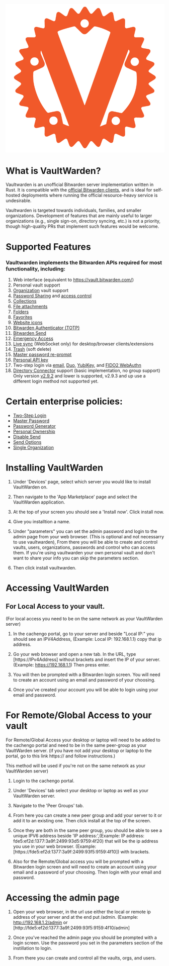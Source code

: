 ![VaultWarden Image](https://raw.githubusercontent.com/cachengo/recipes/darwin_recipes/vaultwarden/vault.png)




# What is VaultWarden?

Vaultwarden is an unofficial Bitwarden server implementation written in Rust. It is compatible with the [official Bitwarden clients](https://bitwarden.com/download/ "Official BitWarden Clients"), and is ideal for self-hosted deployments where running the official resource-heavy service is undesirable.
 
Vaultwarden is targeted towards individuals, families, and smaller organizations. Development of features that are mainly useful to larger organizations (e.g., single sign-on, directory syncing, etc.) is not a priority, though high-quality PRs that implement such features would be welcome.

# Supported Features

### Vaultwarden implements the Bitwarden APIs required for most functionality, including:

1. Web interface (equivalent to https://vault.bitwarden.com/)
2. Personal vault support
3. [Organization](https://bitwarden.com/help/article/getting-started-organizations/ "Organization VaultWarden") vault support
4. [Password Sharing](https://bitwarden.com/help/article/share-to-a-collection/   "Password Sharing VaultWarden") and [access control](https://bitwarden.com/help/article/user-types-access-control/ "Access Control VaultWarden")
5. [Collections](https://bitwarden.com/help/article/about-collections/ "Collections")
6. [File attachments](https://bitwarden.com/help/article/attachments/ "File attachments")
7. [Folders](https://bitwarden.com/help/article/folders/ "Folders")
8. [Favorites](https://bitwarden.com/help/article/favorites/ "Favorites")
9. [Website icons](https://bitwarden.com/help/article/website-icons/ "Website icons")
10. [Bitwarden Authenticator (TOTP)](https://bitwarden.com/help/article/authenticator-keys/ "Bitwarden Authenticator")
11. [Bitwarden Send](https://bitwarden.com/help/article/about-send/ "Bitwarden Send")
12. [Emergency Access](https://bitwarden.com/help/article/emergency-access/ "Emergency Access")
13. [Live sync](https://bitwarden.com/blog/post/live-sync/ "Live sync") (WebSocket only) for desktop/browser clients/extensions
14. [Trash](https://bitwarden.com/help/article/managing-items/#items-in-the-trash "Trash") (soft delete)
15. [Master password re-prompt](https://bitwarden.com/help/article/managing-items/#protect-individual-items "Master password re-prompt")
16. [Personal API key]()
17. Two-step login via [email](https://bitwarden.com/help/article/setup-two-step-login-email/ "Email"), [Duo](https://bitwarden.com/help/article/setup-two-step-login-duo/ "Duo"), [YubiKey](https://bitwarden.com/help/article/setup-two-step-login-yubikey/ "YubiKey"), and [FIDO2 WebAuthn](https://bitwarden.com/help/article/setup-two-step-login-fido/ "FIDO2 WebAuthn")
18. [Directory Connector](https://bitwarden.com/help/article/directory-sync/ "Directory Connector") support (basic implementation, no group support) 
Only version [v2.9.2](https://github.com/bitwarden/directory-connector/releases/tag/v2.9.2 "v2.9.2") and lower is supported, v2.9.3 and up use a different login 
method not supported yet.

# Certain enterprise policies:
- [Two-Step Login](https://bitwarden.com/help/article/policies/#two-step-login "Two-Step Login")
- [Master Password](https://bitwarden.com/help/article/policies/#master-password "Master Password")
- [Password Generator](https://bitwarden.com/help/article/policies/#password-generator "Password Generator")
- [Personal Ownership](https://bitwarden.com/help/article/policies/#personal-ownership "Personal Ownership")
- [Disable Send](https://bitwarden.com/help/article/policies/#disable-send "Disable Send")
- [Send Options](https://bitwarden.com/help/article/policies/#send-options "Send Options")
- [Single Organization](https://bitwarden.com/help/article/policies/#single-organization "Single Organization")

# Installing VaultWarden
1. Under 'Devices' page, select which server you would like to install VaultWarden on.

2. Then navigate to the 'App Marketplace' page and select the VaultWarden application.

3. At the top of your screen you should see a 'Install now'. Click install now.

4. Give you installtion a name. 

5. Under "parameters" you can set the admin password and login to the admin page from your web browser. (This is optional and not necessarry to use vaultwarden), From there you will be able to create and control vaults, users, organizations, passwords and control who can access them. If you're using vaultwarden your own personal vault and don't want to share your info you can skip the parameters section.

6. Then click install vaultwarden.
# Accessing VaultWarden
## For Local Access to your vault.
(For local access you need to be on the same network as your VaultWarden server)

1. In the cachengo portal, go to your server and beside "Local IP:" you should see an IPV4Address, (Example: Local IP: 192.168.1.1) copy that ip address.

2. Go your web browser and open a new tab. In the URL, type [https://IPv4Address] without brackets and insert the IP of your server. (Example: https://192.168.1.1) Then press enter.

3. You will then be prompted with a Bitwarden login screen. You will need to create an account using an email and password of your choosing.

4. Once you've created your account you will be able to login using your email and password.


# For Remote/Global Access to your vault
For Remote/Global Access your desktop or laptop will need to be added to the cachengo portal and need to be in the same peer-group as your VaultWarden server. (if you have not add your desktop or laptop to the portal, go to this link https:// and follow instructions.)

This method will be used if you're not on the same network as your VaultWarden server)

1. Login to the cachengo portal.

2. Under 'Devices' tab select your desktop or laptop as well as your VaultWarden server.

3. Navigate to the 'Peer Groups' tab.

4. From here you can create a new peer group and add your server to it or add it to an existing one. Then click install at the top of the screen.

5. Once they are both in the same peer group, you should be able to see a unique IPV6 address beside 'IP address:',(Example: IP address: fde5:ef2d:1377:3a9f:2499:93d5:9759:4f20) that will be the ip address you use in your web browser. (Example: [https://fde5:ef2d:1377:3a9f:2499:93f5:9159:4f10]) with brackets. 

6. Also for the Remote/Global access you will be prompted with a Bitwarden login screen and will need to create an account using your email and a password of your choosing. Then login with your email and password.


# Accessing the admin page

1. Open your web browser, in the url use either the local or remote ip address of your server and at the end put /admin. (Example: http://192.168.1.2/admin or [http://fde5:ef2d:1377:3a9f:2499:93f5:9159:4f10/admin]

2. Once you've reached the admin page you should be prompted with a login screen. Use the password you set in the parameters section of the instillation to login.

3. From there you can create and control all the vaults, orgs, and users. 
